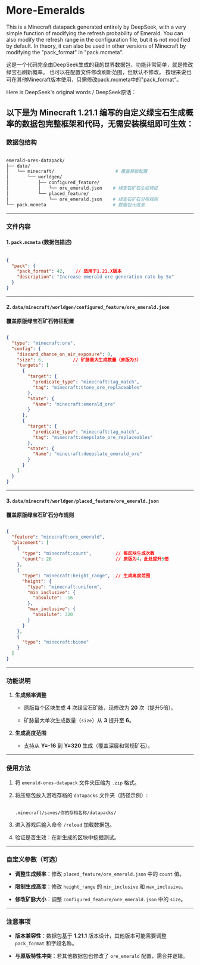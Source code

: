 # More-Emeralds
This is a Minecraft datapack generated entirely by DeepSeek, with a very simple function of modifying the refresh probability of Emerald.
You can also modify the refresh range in the configuration file, but it is not modified by default.
In theory, it can also be used in other versions of Minecraft by modifying the "pack_format" in "pack.mcmeta".

这是一个代码完全由DeepSeek生成的我的世界数据包，功能非常简单，就是修改绿宝石刷新概率。
也可以在配置文件修改刷新范围，但默认不修改。
按理来说也可在其他Minecraft版本使用，只需修改pack.mcmeta中的"pack_format"。

Here is DeepSeek's original words / DeepSeek原话：

以下是为 **Minecraft 1.21.1** 编写的自定义绿宝石生成概率的数据包完整框架和代码，无需安装模组即可生效：
---


### 数据包结构

```bash

emerald-ores-datapack/
├── data/
│   └── minecraft/                       # 覆盖原版配置
│       └── worldgen/
│           ├── configured_feature/
│           │   └── ore_emerald.json    # 绿宝石矿石生成特征
│           └── placed_feature/
│               └── ore_emerald.json    # 绿宝石矿石分布规则
└── pack.mcmeta                         # 数据包元信息
```



---



### 文件内容



#### 1. `pack.mcmeta` (数据包描述)

```json

{
  "pack": {
    "pack_format": 42,    // 适用于1.21.X版本
    "description": "Increase emerald ore generation rate by 5x"
  }
}
```



---



#### 2. `data/minecraft/worldgen/configured_feature/ore_emerald.json`  

**覆盖原版绿宝石矿石特征配置**  

```json

{
  "type": "minecraft:ore",
  "config": {
    "discard_chance_on_air_exposure": 0,
    "size": 6,           // 矿脉最大生成数量（原版为3）
    "targets": [
      {
        "target": {
          "predicate_type": "minecraft:tag_match",
          "tag": "minecraft:stone_ore_replaceables"
        },
        "state": {
          "Name": "minecraft:emerald_ore"
        }
      },
      {
        "target": {
          "predicate_type": "minecraft:tag_match",
          "tag": "minecraft:deepslate_ore_replaceables"
        },
        "state": {
          "Name": "minecraft:deepslate_emerald_ore"
        }
      }
    ]
  }
}
```



---



#### 3. `data/minecraft/worldgen/placed_feature/ore_emerald.json`  

**覆盖原版绿宝石矿石分布规则**  

```json

{
  "feature": "minecraft:ore_emerald",
  "placement": [
    {
      "type": "minecraft:count",         // 每区块生成次数
      "count": 20                        // 原版为4，此处提升5倍
    },
    {
      "type": "minecraft:height_range",  // 生成高度范围
      "height": {
        "type": "minecraft:uniform",
        "min_inclusive": {
          "absolute": -16
        },
        "max_inclusive": {
          "absolute": 320
        }
      }
    },
    {
      "type": "minecraft:biome"
    }
  ]
}
```



---



### 功能说明

1. **生成频率调整**  

   - 原版每个区块生成 **4** 次绿宝石矿脉，现修改为 **20** 次（提升5倍）。

   - 矿脉最大单次生成数量（`size`）从 **3** 提升至 **6**。



2. **生成高度范围**  

   - 支持从 **Y=-16** 到 **Y=320** 生成（覆盖深层和常规矿石）。



---



### 使用方法

1. 将 `emerald-ores-datapack` 文件夹压缩为 `.zip` 格式。

2. 将压缩包放入游戏存档的 `datapacks` 文件夹（路径示例）:

   ```

   .minecraft/saves/你的存档名称/datapacks/

   ```

3. 进入游戏后输入命令 `/reload` 加载数据包。

4. 验证是否生效：在新生成的区块中挖掘测试。



---



### 自定义参数（可选）

- **调整生成频率**：修改 `placed_feature/ore_emerald.json` 中的 `count` 值。

- **限制生成高度**：修改 `height_range` 的 `min_inclusive` 和 `max_inclusive`。

- **修改矿脉大小**：调整 `configured_feature/ore_emerald.json` 中的 `size`。



---



### 注意事项

- **版本兼容性**：数据包基于 **1.21.1** 版本设计，其他版本可能需要调整 `pack_format` 和字段名称。

- **与原版特性冲突**：若其他数据包也修改了 `ore_emerald` 配置，需合并逻辑。
